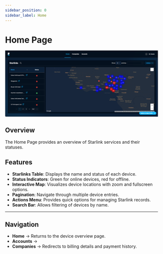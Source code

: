 ```yaml
---
sidebar_position: 0
sidebar_label: Home
---
```


# Home Page
![Home](./images/home.png)

## Overview
The Home Page provides an overview of Starlink services and their statuses.

## Features
- **Starlinks Table**: Displays the name and status of each device.  
- **Status Indicators**: Green for online devices, red for offline.  
- **Interactive Map**: Visualizes device locations with zoom and fullscreen options.  
- **Pagination**: Navigate through multiple device entries.  
- **Actions Menu**: Provides quick options for managing Starlink records.  
- **Search Bar**: Allows filtering of devices by name.  

---

## Navigation
- **Home** → Returns to the device overview page.  
- **Accounts** →
- **Companies** → Redirects to billing details and payment history. 
